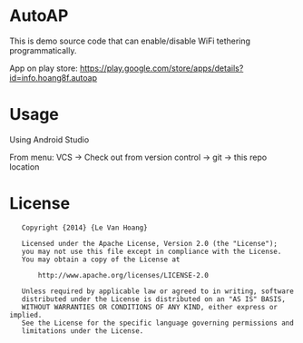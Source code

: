 AutoAP
======
This is demo source code that can enable/disable WiFi tethering programmatically.

App on play store:
https://play.google.com/store/apps/details?id=info.hoang8f.autoap

Usage
=====
Using Android Studio

From menu: VCS -> Check out from version control -> git -> this repo location

License
=======
       Copyright {2014} {Le Van Hoang}
    
       Licensed under the Apache License, Version 2.0 (the "License");
       you may not use this file except in compliance with the License.
       You may obtain a copy of the License at
    
           http://www.apache.org/licenses/LICENSE-2.0
    
       Unless required by applicable law or agreed to in writing, software
       distributed under the License is distributed on an "AS IS" BASIS,
       WITHOUT WARRANTIES OR CONDITIONS OF ANY KIND, either express or implied.
       See the License for the specific language governing permissions and
       limitations under the License.
